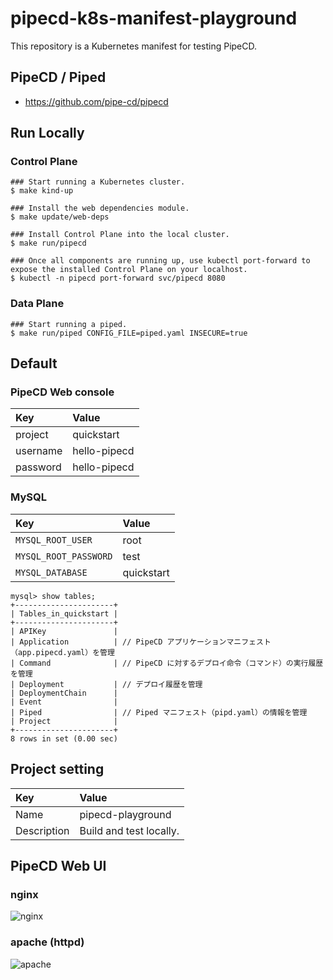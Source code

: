 # pipecd-k8s-manifest-playground

This repository is a Kubernetes manifest for testing PipeCD.

## PipeCD / Piped

- https://github.com/pipe-cd/pipecd

## Run Locally

### Control Plane

```shell
### Start running a Kubernetes cluster.
$ make kind-up

### Install the web dependencies module.
$ make update/web-deps

### Install Control Plane into the local cluster.
$ make run/pipecd

### Once all components are running up, use kubectl port-forward to expose the installed Control Plane on your localhost.
$ kubectl -n pipecd port-forward svc/pipecd 8080
```

### Data Plane

```shell
### Start running a piped.
$ make run/piped CONFIG_FILE=piped.yaml INSECURE=true
```

## Default

### PipeCD Web console

| Key      | Value        |
| :------- | :----------- |
| project  | quickstart   |
| username | hello-pipecd |
| password | hello-pipecd |

### MySQL

| Key                   | Value      |
| :-------------------- | :--------- |
| `MYSQL_ROOT_USER`     | root       |
| `MYSQL_ROOT_PASSWORD` | test       |
| `MYSQL_DATABASE`      | quickstart |

```shell
mysql> show tables;
+----------------------+
| Tables_in_quickstart |
+----------------------+
| APIKey               |
| Application          | // PipeCD アプリケーションマニフェスト（app.pipecd.yaml）を管理
| Command              | // PipeCD に対するデプロイ命令（コマンド）の実行履歴を管理
| Deployment           | // デプロイ履歴を管理
| DeploymentChain      |
| Event                |
| Piped                | // Piped マニフェスト（pipd.yaml）の情報を管理
| Project              |
+----------------------+
8 rows in set (0.00 sec)
```

## Project setting

| Key         | Value                   |
| :---------- | :---------------------- |
| Name        | pipecd-playground       |
| Description | Build and test locally. |

## PipeCD Web UI

### nginx

![nginx](https://github.com/GotoRen/pipecd-k8s-manifest-playground/assets/63791288/79e54f38-8ba6-4a46-b438-07307c7f0dc2)

### apache (httpd)

![apache](https://github.com/GotoRen/pipecd-k8s-manifest-playground/assets/63791288/56dbeabc-027c-4087-8c6d-6b08c94346a5)

